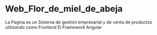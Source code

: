 # Web_Flor_de_miel_de_abeja
La Pagina es un Sistema de gestión empresarial y de venta de productos utilizando como Frontend El Framework Angular 
